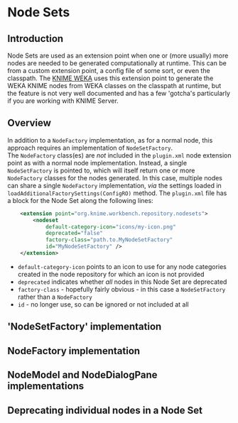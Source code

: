 # Node Sets

## Introduction
Node Sets are used as an extension point when one or (more usually) more nodes are needed to be generated computationally at runtime.
This can be from a custom extension point, a config file of some sort, or even the classpath. 
The [KNIME WEKA](https://hub.knime.com/knime/extensions/org.knime.features.ext.weka_3.7/latest) uses this extension point to generate
the WEKA KNIME nodes from WEKA classes on the classpath at runtime, but the feature is not very well documented and has a few 'gotcha's
particularly if you are working with KNIME Server.

## Overview
In addition to a `NodeFactory` implementation, as for a normal node, this approach requires an implementation of `NodeSetFactory`.  
The `NodeFactory` class(es) are _not_ included in the `plugin.xml` node extension point as with a normal node implementation.  Instead,
a single `NodeSetFactory` is pointed to, which will itself return one or more `NodeFactory` classes for the nodes generated.
In this case, multiple nodes can share a single `NodeFactory` implementation, _via_ the settings loaded in 
`loadAdditionalFactorySettings(ConfigRO)` method.
The `plugin.xml` file has a block for the Node Set along the following lines:

```xml
    <extension point="org.knime.workbench.repository.nodesets">
        <nodeset
            default-category-icon="icons/my-icon.png"
            deprecated="false"
            factory-class="path.to.MyNodeSetFactory"
            id="MyNodeSetFactory" />
    </extension>
```

* `default-category-icon` points to an icon to use for any node categories created in the node repository for which an icon is not provided
* `deprecated` indicates whether _all_ nodes in this Node Set are deprecated
* `factory-class` - hopefully fairly obvious - in this case a `NodeSetFactory` rather than a `NodeFactory`
* `id` - no longer use, so can be ignored or not included at all

## 'NodeSetFactory' implementation

## NodeFactory implementation

## NodeModel and NodeDialogPane implementations

## Deprecating individual nodes in a Node Set

